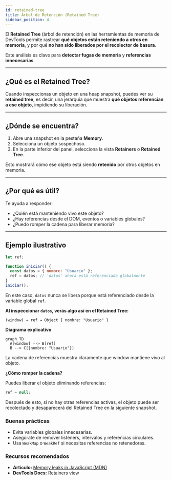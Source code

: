 ```yaml
---
id: retained-tree
title: Árbol de Retención (Retained Tree)
sidebar_position: 4
---
```


El **Retained Tree** (árbol de retención) en las herramientas de memoria de DevTools permite rastrear **qué objetos están reteniendo a otros en memoria**, y por qué **no han sido liberados por el recolector de basura**.

Este análisis es clave para **detectar fugas de memoria** y **referencias innecesarias**.

---

##  ¿Qué es el Retained Tree?

Cuando inspeccionas un objeto en una heap snapshot, puedes ver su **retained tree**, es decir, una jerarquía que muestra **qué objetos referencian a ese objeto**, impidiendo su liberación.

---

##  ¿Dónde se encuentra?

1. Abre una snapshot en la pestaña **Memory**.
2. Selecciona un objeto sospechoso.
3. En la parte inferior del panel, selecciona la vista **Retainers** o **Retained Tree**.

Esto mostrará cómo ese objeto está siendo **retenido** por otros objetos en memoria.

---

##  ¿Por qué es útil?

Te ayuda a responder:

- ¿Quién está manteniendo vivo este objeto?
- ¿Hay referencias desde el DOM, eventos o variables globales?
- ¿Puedo romper la cadena para liberar memoria?

---

##  Ejemplo ilustrativo

```javascript
let ref;

function iniciar() {
  const datos = { nombre: "Usuario" };
  ref = datos; // 'datos' ahora está referenciado globalmente
}
iniciar();
```

En este caso, `datos` nunca se libera porque está referenciado desde la variable global `ref`.  

 **Al inspeccionar `datos`, verás algo así en el Retained Tree:**  

```pgsql
(window) → ref → Object { nombre: "Usuario" }
```

 **Diagrama explicativo**  

```mermaid
graph TD
  A[window] --> B[ref]
  B --> C[{nombre: "Usuario"}]
```
 La cadena de referencias muestra claramente que window mantiene vivo al objeto.

 **¿Cómo romper la cadena?**  

Puedes liberar el objeto eliminando referencias:  

```javascript
ref = null;

```
Después de esto, si no hay otras referencias activas, el objeto puede ser recolectado y desaparecerá del Retained Tree en la siguiente snapshot.


###  Buenas prácticas  
- Evita variables globales innecesarias.  
- Asegúrate de remover listeners, intervalos y referencias circulares.  
- Usa `WeakMap` o `WeakRef` si necesitas referencias no retenedoras.  

###  Recursos recomendados  
- **Artículo:** [Memory leaks in JavaScript (MDN)](https://developer.mozilla.org/)  
- **DevTools Docs:** Retainers view  